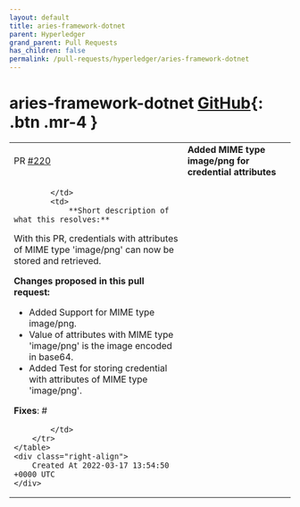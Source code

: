 ```yaml
---
layout: default
title: aries-framework-dotnet
parent: Hyperledger
grand_parent: Pull Requests
has_children: false
permalink: /pull-requests/hyperledger/aries-framework-dotnet
---
```


# aries-framework-dotnet <span class="fs-3 right-align">[GitHub](https://github.com/hyperledger/aries-framework-dotnet){: .btn .mr-4 }</span>


<div>
    <table>
        <tr>
            <td>
                PR <a href="https://github.com/hyperledger/aries-framework-dotnet/pull/220" class=".btn">#220</a>
            </td>
            <td>
                <b>
                    Added MIME type image/png for credential attributes
                </b>
            </td>
        </tr>
        <tr>
            <td>
                
            </td>
            <td>
                **Short description of what this resolves:**

With this PR, credentials with attributes of MIME type 'image/png' can now be stored and retrieved.

**Changes proposed in this pull request:**

- Added Support for MIME type image/png.
- Value of attributes with MIME type 'image/png' is the image encoded in base64.
- Added Test for storing credential with attributes of MIME type 'image/png'.

**Fixes**: #

            </td>
        </tr>
    </table>
    <div class="right-align">
        Created At 2022-03-17 13:54:50 +0000 UTC
    </div>
</div>


